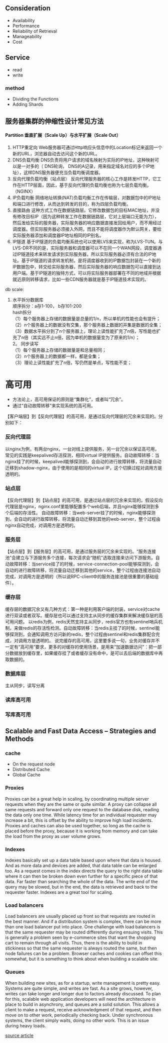 ## Consideration
- Availability
- Performance
- Reliability of Retrieval
- Manageability
- Cost

## Service
- read
- write

### method
- Dividing the Functions
- Adding Shards

## 服务器集群的伸缩性设计常见方法
#### Partition 垂直扩展（Scale Up）与水平扩展（Scale Out）
1. HTTP重定向 
Web服务器可通过Http响应头信息中的Location标记来返回一个新的URL，浏览器自动去访问这个新的URL。
2. DNS负载均衡
DNS负责将用户请求的域名映射为实际的IP地址，这种映射可以是一对多的（ DNS轮询， DNS的A记录，用来指定域名对应的多个IP地址），这样DNS服务器便充当负载均衡调度器。
3. 反向代理负载均衡（站点层）
反向代理服务器的核心工作是转发HTTP，它工作在HTTP层面，因此，基于反向代理的负载均衡也称为七层负载均衡。（NGINX）
4. IP负载均衡
网络地址转换(NAT)负载均衡工作在传输层，对数据包中的IP地址和端口进行修改，从而达到转发的目的，称为四层负载均衡。 
5. 直接路由
这种方式工作在数据链路层。它修改数据包的目标MAC地址，并没有修改目标IP（因为这种转发工作在数据链路层，它对上层端口无能为力），然后发给实际的服务器，实际服务器的响应数据直接发回给用户，而不用经过调度器。但实际服务器必须接入外网，而且不能将调度器作为默认网关，要给实际服务器添加和调度器IP地址相同的IP别名。
6. IP隧道
基于IP隧道的负载均衡系统也可以使用LVS来实现，称为LVS-TUN。与LVS-DR不同的是，实际服务器和调度器可以不在同一个WAN网段，调度器通过IP隧道技术来转发请求到实际服务器，所以实际服务器必须有合法的IP地址。基于IP隧道的请求转发机制，是将调度器收到的IP数据包封装在一个新的IP数据包中，转交给实际服务器，然后实际服务器的响应数据包可以直接到达用户端。基于IP隧道的独特方式，可以将实际服务器部署在不同的地域并根据就近原则转移请求，比如一些CDN服务器就是基于IP隧道技术实现的。

db scale:  
1. 水平拆分数据库  
顺序拆分：a存1-100， b存101-200  
hash拆分  
（1）每个服务器上存储的数据量是总量的1/n，所以单机的性能也会有提升；  
（2）n个服务器上的数据没有交集，那个服务器上数据的并集是数据的全集；  
（3）数据水平拆分到了n个服务器上，理论上读性能扩充了n倍，写性能也扩充了n倍（其实远不止n倍，因为单机的数据量变为了原来的1/n）；  
2。 同步读写  
（1）每个服务器上存储的数据量是和总量相同；  
（2）n个服务器上的数据都一样，都是全集；  
（3）理论上读性能扩充了n倍，写仍然是单点，写性能不变；  

# 高可用
- 方法论上，高可用保证的原则是“集群化”，或者叫“冗余”。 
- 通过“自动故障转移”来实现系统的高可用。

【客户端层】到【反向代理层】的高可用，是通过反向代理层的冗余来实现的。分别如下：

### 反向代理层
以nginx为例，有两台nginx，一台对线上提供服务，另一台冗余以保证高可用，常见的实践是keepalived存活探测，相同virtual IP提供服务。自动故障转移：当nginx挂了的时候，keepalived能够探测到，会自动的进行故障转移，将流量自动迁移到shadow-nginx，由于使用的是相同的virtual IP，这个切换过程对调用方是透明的。

### 站点层
【反向代理层】到【站点层】的高可用，是通过站点层的冗余来实现的。假设反向代理层是nginx，nginx.conf里能够配置多个web后端，并且nginx能够探测到多个后端的存活性。 自动故障转移：当web-server挂了的时候，nginx能够探测到，会自动的进行故障转移，将流量自动迁移到其他的web-server，整个过程由nginx自动完成，对调用方是透明的。

### 服务层
【站点层】到【服务层】的高可用，是通过服务层的冗余来实现的。“服务连接池”会建立与下游服务多个连接，每次请求会“随机”选取连接来访问下游服务。自动故障转移：当service挂了的时候，service-connection-pool能够探测到，会自动的进行故障转移，将流量自动迁移到其他的service，整个过程由连接池自动完成，对调用方是透明的（所以说RPC-client中的服务连接池是很重要的基础组件）。

### 缓存层
缓存层的数据冗余又有几种方式：第一种是利用客户端的封装，service对cache进行双读或者双写。缓存层也可以通过支持主从同步的缓存集群来解决缓存层的高可用问题。
以redis为例，redis天然支持主从同步，redis官方也有sentinel哨兵机制，来做redis的存活性检测。自动故障转移：当redis主挂了的时候，sentinel能够探测到，会通知调用方访问新的redis，整个过程由sentinel和redis集群配合完成，对调用方是透明的。
说完缓存的高可用，这里要多说一句，业务对缓存并不一定有“高可用”要求，更多的对缓存的使用场景，是用来“加速数据访问”：把一部分数据放到缓存里，如果缓存挂了或者缓存没有命中，是可以去后端的数据库中再取数据的。

### 数据库层
主从同步，读写分离
### 读库高可用

### 写库高可用



## Scalable and Fast Data Access – Strategies and Methods

### cache
- On the request node
- Distributed Cache
- Global Cache

### Proxies
Proxies can be a great help in scaling, by coordinating multiple server requests when they are the same or quite similar. A proxy can collapse all same requests and forward only one request to the database disk, reading the data only one time. While latency time for an individual requester may increase a bit, this is offset by the ability to improve high load incidents.  
Proxies and caches can also be used together, so long as the cache is placed before the proxy, because it is working from memory and can take the load from the proxy as user volume grows.
### Indexes
Indexes basically set up a data table based upon where that data is housed. And as more data and devices are added, that data table can be enlarged too. As a request comes in the index directs the query to the right data table where it can then be broken down even further for a specific piece of that data. Far faster than searching the whole of the data. The write end of the query may be slowed, but in the end, the data is retrieved and back to the requester faster. Indexes are a great tool for scaling.

### Load balancers
Load balancers are usually placed up front so that requests are routed in the best manner. And if a distribution system is complex, there can be more than one load balancer put into place.
One challenge with load balancers is that the same requester may be routed differently during ensuing visits. This is generally a problem seen by e-commerce sites that want the shopping cart to remain through all visits. Thus, there is the ability to build in stickiness so that the same requester is always routed the same, but then node failures can be a problem. Browser caches and cookies can offset this somewhat, but it is something to think about when building a scalable site.

### Queues
When building new sites, as for a startup, write management is pretty easy. Systems are quite simple, and writes are fast. As a site grows, however, writes can take longer and longer due to factors already discussed. To plan for this, scalable web application developers will need the architecture in place to build in asynchrony, and queues are a solid solution. This allows a client to make a request, receive acknowledgment of that request, and then move on to other work, periodically checking back. Under synchronous systems, the client simply waits, doing no other work. This is an issue during heavy loads.



[source article](http://www.aosabook.org/en/distsys.html)
